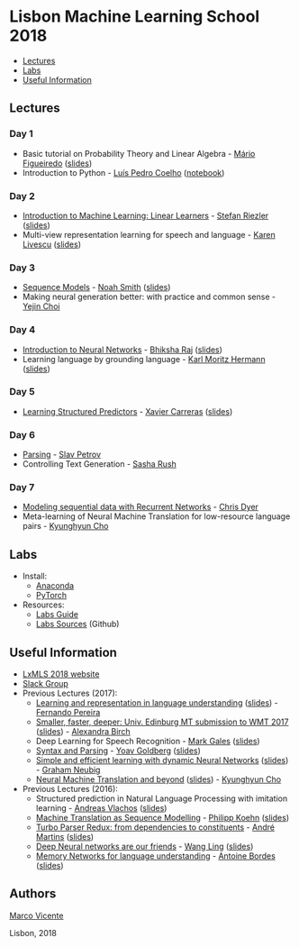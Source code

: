 # Lisbon Machine Learning School 2018

* [Lectures](#lectures)
* [Labs](#start)
* [Useful Information](#info)


<a name="lectures"></a>
## Lectures
### Day 1
* Basic tutorial on Probability Theory and Linear Algebra - [Mário Figueiredo](http://www.lx.it.pt/~mtf/) ([slides](http://lxmls.it.pt/2018/Figueiredo_LxMLS2018.pdf))
* Introduction to Python - [Luís Pedro Coelho](http://luispedro.org) ([notebook](https://github.com/luispedro/talk-python-intro))
### Day 2
* [Introduction to Machine Learning: Linear Learners](https://www.youtube.com/watch?v=DR1qJW597bA&t=0s&list=PLToLj8M4ao-fuRfnzEJCCnvuW2_FeJ73N&index=3) - [Stefan Riezler](http://www.cl.uni-heidelberg.de/~riezler/) ([slides](http://lxmls.it.pt/2018/slidesLXMLS2018.pdf))
* Multi-view representation learning for speech and language - [Karen Livescu](http://ttic.uchicago.edu/~klivescu/) ([slides](http://lxmls.it.pt/2018/livescu.pdf)) 
### Day 3
*  [Sequence Models](https://www.youtube.com/watch?v=c2_GcfvDUPU&t=0s&list=PLToLj8M4ao-fuRfnzEJCCnvuW2_FeJ73N&index=5) - [Noah Smith](http://homes.cs.washington.edu/~nasmith/) ([slides](https://homes.cs.washington.edu/~nasmith/slides/LXMLS-6-16-18.pdf))
* Making neural generation better: with practice and common sense - [Yejin Choi](http://homes.cs.washington.edu/~yejin/)
### Day 4
* [Introduction to Neural Networks](https://www.youtube.com/watch?v=6wjA8nfOAGw&t=0s&list=PLToLj8M4ao-fuRfnzEJCCnvuW2_FeJ73N&index=10) - [Bhiksha Raj](http://www.cs.cmu.edu/~bhiksha/)  ([slides](http://lxmls.it.pt/2018/Lecture.fin.pdf))
* Learning language by grounding language - [Karl Moritz Hermann](http://www.karlmoritz.com/) ([slides](http://lxmls.it.pt/2018/LxMLS2018_Karl_Moritz.pdf))
### Day 5
* [Learning Structured Predictors](https://www.youtube.com/watch?v=J4Yyru3YeWk&t=0s&list=PLToLj8M4ao-fuRfnzEJCCnvuW2_FeJ73N&index=7)  - [Xavier Carreras](https://xaviercarreras.github.io) ([slides](http://lxmls.it.pt/2018/strlearn.pdf))
### Day 6
* [Parsing](https://www.youtube.com/watch?v=YK1PLBPfvDY&list=PLToLj8M4ao-fymxXBIOU6sF1NGFLb5EiX&index=6) - [Slav Petrov](http://www.petrovi.de/)
* Controlling Text Generation - [Sasha Rush](https://www.seas.harvard.edu/directory/srush)
### Day 7
* [Modeling sequential data with Recurrent Networks](https://www.youtube.com/watch?v=kZKTpM45LAk&t=0s&list=PLToLj8M4ao-fuRfnzEJCCnvuW2_FeJ73N&index=12) - [Chris Dyer](http://www.cs.cmu.edu/~cdyer)
* Meta-learning of Neural Machine Translation for low-resource language pairs - [Kyunghyun Cho](http://www.kyunghyuncho.me/)

<a name="start"></a>
## Labs
* Install:
    * [Anaconda](https://www.anaconda.com/download/)
    * [PyTorch](https://pytorch.org/)
* Resources:
    * [Labs Guide](http://lxmls.it.pt/2018/LxMLS_guide_2018.pdf)
    * [Labs Sources](https://github.com/LxMLS/lxmls-toolkit) (Github)

<a name="info"></a>
## Useful Information
* [LxMLS 2018 website](http://lxmls.it.pt/2018/)
* [Slack Group](lxmls2018.slack.com)
* Previous Lectures (2017):
    * [Learning and representation in language understanding](https://www.youtube.com/watch?v=OqMYm874pCc&t=0s&list=PLToLj8M4ao-fuRfnzEJCCnvuW2_FeJ73N&index=4) ([slides](http://lxmls.it.pt/2017/Learning_and_representation_in_language_understanding.pdf)) - [Fernando Pereira](https://sites.google.com/site/fernandopereira/)
    * [Smaller, faster, deeper: Univ. Edinburg MT submission to WMT 2017](https://www.youtube.com/watch?v=iB_YfX4bFw0&t=0s&list=PLToLj8M4ao-fuRfnzEJCCnvuW2_FeJ73N&index=6) ([slides](http://lxmls.it.pt/2017/birchNMT.pdf)) - [Alexandra Birch](http://homepages.inf.ed.ac.uk/abmayne/)
    * Deep Learning for Speech Recognition - [Mark Gales](http://mi.eng.cam.ac.uk/~mjfg/) ([slides](http://lxmls.it.pt/2017/birchNMT.pdf)) 
    * [Syntax and Parsing](https://www.youtube.com/watch?v=85jixvhCOQw&t=0s&list=PLToLj8M4ao-fuRfnzEJCCnvuW2_FeJ73N&index=9) - [Yoav Goldberg](https://www.cs.bgu.ac.il/~yoavg/uni/) ([slides](http://lxmls.it.pt/2017/const-parsing.pdf))
    * [Simple and efficient learning with dynamic Neural Networks](https://www.youtube.com/watch?v=qBt72QhM7iM&t=0s&list=PLToLj8M4ao-fuRfnzEJCCnvuW2_FeJ73N&index=11) ([slides](https://github.com/neubig/lxmls-2017/blob/master/neubig17mlss.pdf)) - [Graham Neubig](http://www.phontron.com/research.php)
    * [Neural Machine Translation and beyond](https://www.youtube.com/watch?v=LjbAB_Ol_uY&t=0s&list=PLToLj8M4ao-fuRfnzEJCCnvuW2_FeJ73N&index=13) ([slides](http://lxmls.it.pt/2017/rnn.pdf)) - [Kyunghyun Cho](http://www.kyunghyuncho.me/)  
* Previous Lectures (2016):
    * Structured prediction in Natural Language Processing with imitation learning - [Andreas Vlachos](https://andreasvlachos.github.io/) ([slides](http://andreasvlachos.github.io/assets/lectures_reveal_js/LxMLS22July2016/ImitationLearningTutorial.html#/))
    * [Machine Translation as Sequence Modelling](https://www.youtube.com/watch?v=0bt9VAPsIps&list=PLToLj8M4ao-fymxXBIOU6sF1NGFLb5EiX&index=4) - [Philipp Koehn](http://www.cs.jhu.edu/~phi/) ([slides](http://lxmls.it.pt/2016/talk.pdf))
    * [Turbo Parser Redux: from dependencies to constituents](https://www.youtube.com/watch?v=teUFYEimLXU&list=PLToLj8M4ao-fymxXBIOU6sF1NGFLb5EiX&index=7) - [André Martins](ttps://www.cs.cmu.edu/~afm/Home.html) ([slides](http://lxmls.it.pt/2016/lxmls2016_slides.pdf))
    * [Deep Neural networks are our friends](https://www.youtube.com/watch?v=NSFWRiXYMJc&index=8&list=PLToLj8M4ao-fymxXBIOU6sF1NGFLb5EiX) - [Wang Ling](http://www.cs.cmu.edu/~lingwang/) ([slides](http://lxmls.it.pt/2016/Deep-Neural-Networks-Are-Our-Friends.pdf))
    * [Memory Networks for language understanding](https://www.youtube.com/watch?v=5ekMog_nhaQ&list=PLToLj8M4ao-fymxXBIOU6sF1NGFLb5EiX&index=9) - [Antoine Bordes](https://research.facebook.com/antoine-bordes) ([slides](http://lxmls.it.pt/2016/abordes-lxmlss.pptx))
## Authors 
[Marco Vicente](https://twitter.com/vicentedaajuda)

Lisbon, 2018